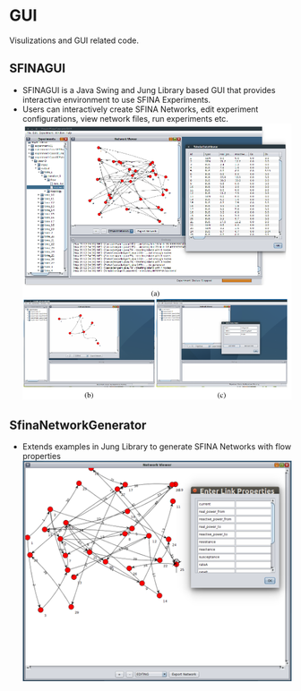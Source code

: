# GUI
Visulizations and GUI related code.

## SFINAGUI
* SFINAGUI is a Java Swing and Jung Library based GUI that provides interactive environment to use SFINA Experiments.
* Users can interactively create SFINA Networks, edit experiment configurations, view network files, run experiments etc.
![alt text](SFINAGUI.png "GUI")

## SfinaNetworkGenerator
* Extends examples in Jung Library to generate SFINA Networks with flow properties
![alt text](SfinaNetworkGenerator.png "GUI2") 